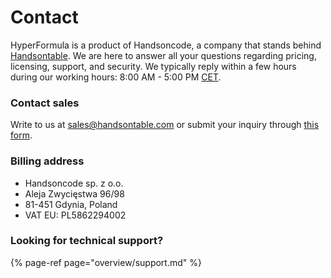 # Contact

HyperFormula is a product of Handsoncode, a company that stands behind [Handsontable](https://handsontable.com/). We are here to answer all your questions regarding pricing, licensing, support, and security. We typically reply within a few hours during our working hours: 8:00 AM - 5:00 PM [CET](https://time.is/pl/CET).

### Contact sales

Write to us at [sales@handsontable.com](mailto:sales@handsontable.com) or submit your inquiry through [this form](https://handsontable.com/contact?category=request_for_quotation).

### Billing address

* Handsoncode sp. z o.o.
* Aleja Zwycięstwa 96/98
* 81-451 Gdynia, Poland
* VAT EU: PL5862294002

### Looking for technical support?

{% page-ref page="overview/support.md" %}



